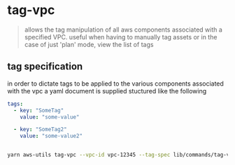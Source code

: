 # tag-vpc

> allows the tag manipulation of all aws components associated with a specified VPC. useful when having to manually tag assets or in the case of just 'plan' mode, view the list of tags

## tag specification

in order to dictate tags to be applied to the various components associated with the vpc a yaml document is supplied stuctured like the following

```yaml
tags:
  - key: "SomeTag"
    value: "some-value"

  - key: "SomeTag2"
    value: "some-value2"
```

```bash

yarn aws-utils tag-vpc --vpc-id vpc-12345 --tag-spec lib/commands/tag-vpc/sample-tagSpec.yml

```
